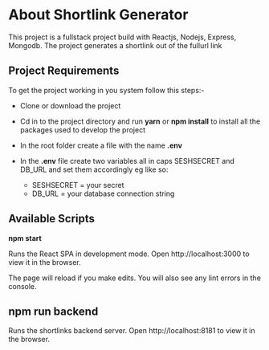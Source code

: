 # About Shortlink Generator

This project is a fullstack project build with Reactjs, Nodejs, Express, Mongodb. 
The project generates a shortlink out of the fullurl link 

## Project Requirements

To get the project working in you system follow this steps:-

- Clone or download the project 

- Cd in to the project directory and run **yarn** or **npm install** to install all the packages used to develop the project

- In the root folder create a file with the name **.env**

- In the **.env** file create two variables all in caps SESHSECRET and DB_URL and set them accordingly 
  eg like so:
    - SESHSECRET = your secret
    - DB_URL = your database connection string

## Available Scripts

**npm start**

Runs the React SPA in development mode.
Open http://localhost:3000 to view it in the browser.

The page will reload if you make edits.
You will also see any lint errors in the console.


## npm run backend

Runs the shortlinks backend server.
Open http://localhost:8181 to view it in the browser.